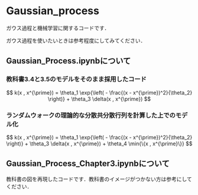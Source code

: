 # Gaussian_process
ガウス過程と機械学習に関するコードです．

ガウス過程を使いたいときは参考程度にしてみてください．

## Gaussian_Process.ipynbについて
### 教科書3.4と3.5のモデルをそのまま採用したコード
$$
k(x , x^{\prime}) = \theta_1 \exp{\left( - \frac{(x - x^{\prime})^2}{\theta_2} \right)} + \theta_3 \delta(x , x^{\prime}) 
$$

### ランダムウォークの理論的な分散共分散行列を計算した上でのモデル化
$$
k(x , x^{\prime}) = \theta_1 \exp{\left( - \frac{(x - x^{\prime})^2}{\theta_2} \right)} + \theta_3 \delta(x , x^{\prime}) + \theta_4 \min{\{x , x^{\prime}\}}
$$

## Gaussian_Process_Chapter3.ipynbについて
教科書の図を再現したコードです．教科書のイメージがつかない方は参考にしてください．
